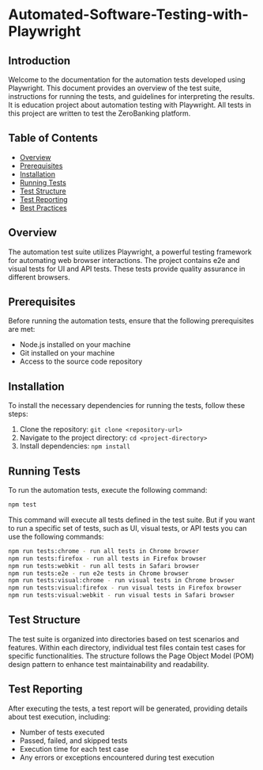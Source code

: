 # Automated-Software-Testing-with-Playwright

## Introduction
Welcome to the documentation for the automation tests developed using Playwright. This document provides an overview of the test suite, instructions for running the tests, and guidelines for interpreting the results.
It is education project about automation testing with Playwright. All tests in this project are written to test the ZeroBanking platform.

## Table of Contents

<!-- toc -->

- [Overview](#overview)
- [Prerequisites](#prerequisites)
- [Installation](#installation)
- [Running Tests](#running-tests)
- [Test Structure](#test-structure)
- [Test Reporting](#test-reporting)
- [Best Practices](#best-practices)

<!-- tocstop -->

## Overview

The automation test suite utilizes Playwright, a powerful testing framework for automating web browser interactions. The project contains e2e and visual tests for UI and API tests. These tests provide quality assurance in different browsers.

## Prerequisites

Before running the automation tests, ensure that the following prerequisites are met:

- Node.js installed on your machine
- Git installed on your machine
- Access to the source code repository

## Installation

To install the necessary dependencies for running the tests, follow these steps:

1. Clone the repository: `git clone <repository-url>`
2. Navigate to the project directory: `cd <project-directory>`
3. Install dependencies: `npm install`

## Running Tests

To run the automation tests, execute the following command:

```bash
npm test
```

This command will execute all tests defined in the test suite.
But if you want to run a specific set of tests, such as UI, visual tests, or API tests you can use the following commands:
```bash
npm run tests:chrome - run all tests in Chrome browser
npm run tests:firefox - run all tests in Firefox browser
npm run tests:webkit - run all tests in Safari browser
npm run tests:e2e - run e2e tests in Chrome browser
npm run tests:visual:chrome - run visual tests in Chrome browser
npm run tests:visual:firefox - run visual tests in Firefox browser
npm run tests:visual:webkit - run visual tests in Safari browser
```

## Test Structure

The test suite is organized into directories based on test scenarios and features. Within each directory, individual test files contain test cases for specific functionalities. The structure follows the Page Object Model (POM) design pattern to enhance test maintainability and readability.

## Test Reporting

After executing the tests, a test report will be generated, providing details about test execution, including:

- Number of tests executed
- Passed, failed, and skipped tests
- Execution time for each test case
- Any errors or exceptions encountered during test execution
